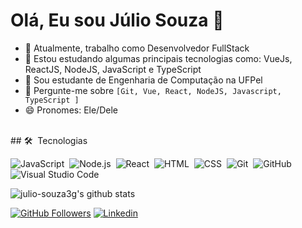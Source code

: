 # Olá, Eu sou Júlio Souza 👋

- 🔭 Atualmente, trabalho como Desenvolvedor FullStack
- 🌱 Estou estudando algumas principais tecnologias como: VueJs, ReactJS, NodeJS, JavaScript e TypeScript
- 👯 Sou estudante de Engenharia de Computação na UFPel
- 💬 Pergunte-me sobre `[Git, Vue, React, NodeJS, Javascript, TypeScript ]` 
- 😄 Pronomes: Ele/Dele

<br>
## 🛠 &nbsp;Tecnologias

![JavaScript](https://img.shields.io/badge/-JavaScript-05122A?style=flat&logo=javascript)&nbsp;
![Node.js](https://img.shields.io/badge/-Node.js-05122A?style=flat&logo=node.js)&nbsp;
![React](https://img.shields.io/badge/-React-05122A?style=flat&logo=react)&nbsp;
![HTML](https://img.shields.io/badge/-HTML-05122A?style=flat&logo=HTML5)&nbsp;
![CSS](https://img.shields.io/badge/-CSS-05122A?style=flat&logo=CSS3&logoColor=1572B6)&nbsp;
![Git](https://img.shields.io/badge/-Git-05122A?style=flat&logo=git)&nbsp;
![GitHub](https://img.shields.io/badge/-GitHub-05122A?style=flat&logo=github)&nbsp;
![Visual Studio Code](https://img.shields.io/badge/-Visual%20Studio%20Code-05122A?style=flat&logo=visual-studio-code&logoColor=007ACC)&nbsp;



![julio-souza3g's github stats](https://github-readme-stats.vercel.app/api?username=julio-souza3g&show_icons=true&theme=radical)

[![GitHub Followers](https://img.shields.io/github/followers/julio-souza3g?style=flat&labelColor=0D0D0D&logo=Github&Color=white)](https://github.com/julio-souza3g)
[![Linkedin](https://img.shields.io/badge/-LinkedIn-060606?style=flat&labelColor=0D0D0D&logo=Linkedin&Color=white)](https://www.linkedin.com/in/j%C3%BAlio-souza-079351213/)
